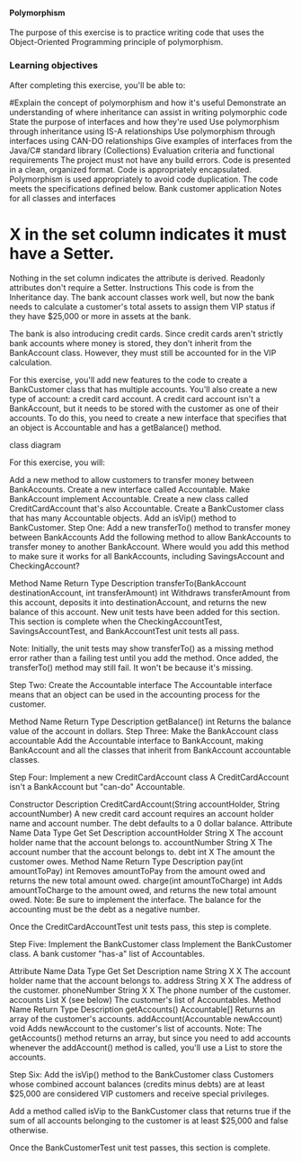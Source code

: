 #### Polymorphism
The purpose of this exercise is to practice writing code that uses the Object-Oriented Programming principle of polymorphism.

### Learning objectives
After completing this exercise, you'll be able to:

#Explain the concept of polymorphism and how it's useful
Demonstrate an understanding of where inheritance can assist in writing polymorphic code
State the purpose of interfaces and how they're used
Use polymorphism through inheritance using IS-A relationships
Use polymorphism through interfaces using CAN-DO relationships
Give examples of interfaces from the Java/C# standard library (Collections)
Evaluation criteria and functional requirements
The project must not have any build errors.
Code is presented in a clean, organized format.
Code is appropriately encapsulated.
Polymorphism is used appropriately to avoid code duplication.
The code meets the specifications defined below.
Bank customer application
Notes for all classes and interfaces

# X in the set column indicates it must have a Setter.
Nothing in the set column indicates the attribute is derived.
Readonly attributes don't require a Setter.
Instructions
This code is from the Inheritance day. The bank account classes work well, but now the bank needs to calculate a customer's total assets to assign them VIP status if they have $25,000 or more in assets at the bank.

The bank is also introducing credit cards. Since credit cards aren't strictly bank accounts where money is stored, they don't inherit from the BankAccount class. However, they must still be accounted for in the VIP calculation.

For this exercise, you'll add new features to the code to create a BankCustomer class that has multiple accounts. You'll also create a new type of account: a credit card account. A credit card account isn't a BankAccount, but it needs to be stored with the customer as one of their accounts. To do this, you need to create a new interface that specifies that an object is Accountable and has a getBalance() method.

class diagram

For this exercise, you will:

Add a new method to allow customers to transfer money between BankAccounts.
Create a new interface called Accountable.
Make BankAccount implement Accountable.
Create a new class called CreditCardAccount that's also Accountable.
Create a BankCustomer class that has many Accountable objects.
Add an isVip() method to BankCustomer.
Step One: Add a new transferTo() method to transfer money between BankAccounts
Add the following method to allow BankAccounts to transfer money to another BankAccount. Where would you add this method to make sure it works for all BankAccounts, including SavingsAccount and CheckingAccount?

Method Name	Return Type	Description
transferTo(BankAccount destinationAccount, int transferAmount)	int	Withdraws transferAmount from this account, deposits it into destinationAccount, and returns the new balance of this account.
New unit tests have been added for this section. This section is complete when the CheckingAccountTest, SavingsAccountTest, and BankAccountTest unit tests all pass.

Note: Initially, the unit tests may show transferTo() as a missing method error rather than a failing test until you add the method. Once added, the transferTo() method may still fail. It won't be because it's missing.

Step Two: Create the Accountable interface
The Accountable interface means that an object can be used in the accounting process for the customer.

Method Name	Return Type	Description
getBalance()	int	Returns the balance value of the account in dollars.
Step Three: Make the BankAccount class accountable
Add the Accountable interface to BankAccount, making BankAccount and all the classes that inherit from BankAccount accountable classes.

Step Four: Implement a new CreditCardAccount class
A CreditCardAccount isn't a BankAccount but "can-do" Accountable.

Constructor	Description
CreditCardAccount(String accountHolder, String accountNumber)	A new credit card account requires an account holder name and account number. The debt defaults to a 0 dollar balance.
Attribute Name	Data Type	Get	Set	Description
accountHolder	String	X		The account holder name that the account belongs to.
accountNumber	String	X		The account number that the account belongs to.
debt	int	X		The amount the customer owes.
Method Name	Return Type	Description
pay(int amountToPay)	int	Removes amountToPay from the amount owed and returns the new total amount owed.
charge(int amountToCharge)	int	Adds amountToCharge to the amount owed, and returns the new total amount owed.
Note: Be sure to implement the interface. The balance for the accounting must be the debt as a negative number.

Once the CreditCardAccountTest unit tests pass, this step is complete.

Step Five: Implement the BankCustomer class
Implement the BankCustomer class. A bank customer "has-a" list of Accountables.

Attribute Name	Data Type	Get	Set	Description
name	String	X	X	The account holder name that the account belongs to.
address	String	X	X	The address of the customer.
phoneNumber	String	X	X	The phone number of the customer.
accounts	List<Accountable>	X (see below)		The customer's list of Accountables.
Method Name	Return Type	Description
getAccounts()	Accountable[]	Returns an array of the customer's accounts.
addAccount(Accountable newAccount)	void	Adds newAccount to the customer's list of accounts.
Note: The getAccounts() method returns an array, but since you need to add accounts whenever the addAccount() method is called, you'll use a List to store the accounts.

Step Six: Add the isVip() method to the BankCustomer class
Customers whose combined account balances (credits minus debts) are at least $25,000 are considered VIP customers and receive special privileges.

Add a method called isVip to the BankCustomer class that returns true if the sum of all accounts belonging to the customer is at least $25,000 and false otherwise.

Once the BankCustomerTest unit test passes, this section is complete.
